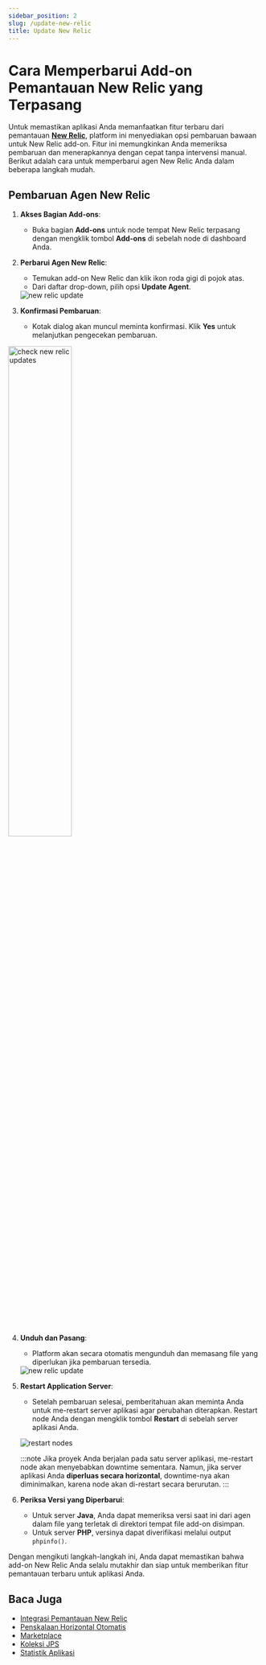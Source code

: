 ```yaml
---
sidebar_position: 2
slug: /update-new-relic
title: Update New Relic
---
```


# Cara Memperbarui Add-on Pemantauan New Relic yang Terpasang

Untuk memastikan aplikasi Anda memanfaatkan fitur terbaru dari pemantauan **[New Relic](https://docs.dewacloud.com/docs/new-relic-installation)**, platform ini menyediakan opsi pembaruan bawaan untuk New Relic add-on. Fitur ini memungkinkan Anda memeriksa pembaruan dan menerapkannya dengan cepat tanpa intervensi manual. Berikut adalah cara untuk memperbarui agen New Relic Anda dalam beberapa langkah mudah.

## Pembaruan Agen New Relic

1. **Akses Bagian Add-ons**:
   - Buka bagian **Add-ons** untuk node tempat New Relic terpasang dengan mengklik tombol **Add-ons** di sebelah node di dashboard Anda.

2. **Perbarui Agen New Relic**:
   - Temukan add-on New Relic dan klik ikon roda gigi di pojok atas.
   - Dari daftar drop-down, pilih opsi **Update Agent**.

   <img src="https://assets.dewacloud.com/dewacloud-docs/application_settings/monitoring-with-new-relic/new-relic-update/01.png" alt="new relic update" max-width="100%"/>

3. **Konfirmasi Pembaruan**:
   - Kotak dialog akan muncul meminta konfirmasi. Klik **Yes** untuk melanjutkan pengecekan pembaruan.

<img src="https://assets.dewacloud.com/dewacloud-docs/application_settings/monitoring-with-new-relic/new-relic-update/02.png" alt="check new relic updates" width="50%"/>

4. **Unduh dan Pasang**:
   - Platform akan secara otomatis mengunduh dan memasang file yang diperlukan jika pembaruan tersedia.

   <img src="https://assets.dewacloud.com/dewacloud-docs/application_settings/monitoring-with-new-relic/new-relic-update/03.png" alt="new relic update" max-width="100%"/>

5. **Restart Application Server**:
   - Setelah pembaruan selesai, pemberitahuan akan meminta Anda untuk me-restart server aplikasi agar perubahan diterapkan. Restart node Anda dengan mengklik tombol **Restart** di sebelah server aplikasi Anda.

   ![restart nodes](https://assets.dewacloud.com/dewacloud-docs/application_settings/monitoring-with-new-relic/new-relic-update/04.png)

   :::note
   Jika proyek Anda berjalan pada satu server aplikasi, me-restart node akan menyebabkan downtime sementara. Namun, jika server aplikasi Anda **diperluas secara horizontal**, downtime-nya akan diminimalkan, karena node akan di-restart secara berurutan.
   :::

6. **Periksa Versi yang Diperbarui**:
   - Untuk server **Java**, Anda dapat memeriksa versi saat ini dari agen dalam file yang terletak di direktori tempat file add-on disimpan.
   - Untuk server **PHP**, versinya dapat diverifikasi melalui output `phpinfo()`.

Dengan mengikuti langkah-langkah ini, Anda dapat memastikan bahwa add-on New Relic Anda selalu mutakhir dan siap untuk memberikan fitur pemantauan terbaru untuk aplikasi Anda.

## Baca Juga

- [Integrasi Pemantauan New Relic](https://docs.dewacloud.com/docs/new-relic-installation/)
- [Penskalaan Horizontal Otomatis](https://docs.dewacloud.com/docs/automatic-horizontal-scaling/)
- [Marketplace](https://docs.dewacloud.com/docs/marketplace/)
- [Koleksi JPS](https://github.com/jelastic-jps)
- [Statistik Aplikasi](https://docs.dewacloud.com/docs/statistics-monitoring/)